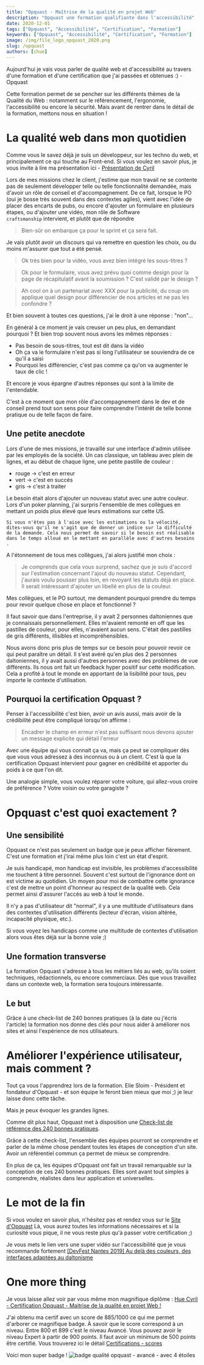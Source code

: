 ```yaml
---
title: "Opquast - Maîtrise de la qualité en projet Web"
description: "Opquast une formation qualifiante dans l'accessibilité"
date: 2020-12-01
tags: ["Opquast", "Accessibilité", "Certification", "Formation"]
keywords: ["Opquast", "Accessibilité", "Certification", "Formation"]
image: /img/file_logo_opquast_2020.png
slug: /opquast
authors: [chue]
---
```


Aujourd'hui je vais vous parler de qualité web et d'accessibilité au travers d'une formation et d'une certification que j'ai passées et obtenues :) - Opquast

Cette formation permet de se pencher sur les différents thèmes de la Qualité du Web : notamment sur le référencement, l'ergonomie, l'accessibilité ou encore la sécurité. Mais avant de rentrer dans le détail de la formation, mettons nous en situation !

# La qualité web dans mon quotidien

Comme vous le savez déjà je suis un développeur, sur les techno du web, et principalement ce qui touche au Front-end. Si vous voulez en savoir plus, je vous invite à lire ma présentation ici - [Présentation de Cyril](/blog/presentation)

<!--truncate-->

Lors de mes missions chez le client, j'estime que mon travail ne se contente pas de seulement développer telle ou telle fonctionnalité demandée, mais d'avoir un rôle de conseil et d'accompagnement.
De ce fait, lorsque le PO (oui je bosse très souvent dans des contextes agiles), vient avec l'idée de placer des encarts de pubs, ou encore d'ajouter un formulaire en plusieurs étapes, ou d'ajouter une vidéo, mon rôle de Software `craftsmanship` intervient, et plutôt que de répondre

> Bien-sûr on embarque ça pour le sprint et ça sera fait.

Je vais plutôt avoir un discours qui va remettre en question les choix, ou du moins m'assurer que tout a été pensé.

> Ok très bien pour la vidéo, vous avez bien intégré les sous-titres ?

> Ok pour le formulaire, vous avez prévu quoi comme design pour la page de récapitulatif avant la soumission ? C'est validé par le design ?

> Ah cool on à un partenariat avec XXX pour la publicité, du coup on applique quel design pour différencier de nos articles et ne pas les confondre ?

Et bien souvent à toutes ces questions, j'ai le droit à une réponse : "non"...

En général à ce moment je vais creuser un peu plus, en demandant pourquoi ? Et bien trop souvent nous avons les mêmes réponses :

- Pas besoin de sous-titres, tout est dit dans la vidéo
- Oh ça va le formulaire n'est pas si long l'utilisateur se souviendra de ce qu'il a saisi
- Pourquoi les différencier, c'est pas comme ça qu'on va augmenter le taux de clic !

Et encore je vous épargne d'autres réponses qui sont à la limite de l'entendable.

C'est à ce moment que mon rôle d'accompagnement dans le dev et de conseil prend tout son sens pour faire comprendre l'intérêt de telle bonne pratique ou de telle façon de faire.

## Une petite anecdote

Lors d'une de mes missions, je travaillé sur une interface d'admin utilisée par les employés de la société.
Un cas classique, un tableau avec plein de lignes, et au début de chaque ligne, une petite pastille de couleur :

- rouge -> c'est en erreur
- vert -> c'est en succés
- gris -> c'est à traiter

Le besoin était alors d'ajouter un nouveau statut avec une autre couleur. Lors d'un poker planning, j'ai surpris l'ensemble de mes collègues en mettant un poids plus élevé que leurs estimations sur cette US.

`Si vous n'êtes pas à l'aise avec les estimations ou la vélocité, dites-vous qu'il ne s'agit que de donner un indice sur la difficulté de la demande. Cela nous permet de savoir si le besoin est réalisable dans le temps alloué en le mettant en parallèle avec d'autres besoins .`

A l'étonnement de tous mes collègues, j'ai alors justifié mon choix :

> Je comprends que cela vous surprend, sachez que je suis d'accord sur l'estimation concernant l'ajout du nouveau statut. Cependant, j'aurais voulu pousser plus loin, en revoyant les statuts déjà en place. Il serait intéressant d'ajouter un libellé en plus de la couleur.

Mes collègues, et le PO surtout, me demandent pourquoi prendre du temps pour revoir quelque chose en place et fonctionnel ?

Il faut savoir que dans l'entreprise, il y avait 2 personnes daltoniennes que je connaissais personnellement. Elles m'avaient remonté en off que les pastilles de couleur, pour elles, n'avaient aucun sens. C'était des pastilles de gris différents, illisibles et incompréhensibles.

Nous avons donc pris plus de temps sur ce besoin pour pouvoir revoir ce qui peut paraître un détail. Il s'est avéré qu'en plus des 2 personnes daltoniennes, il y avait aussi d'autres personnes avec des problèmes de vue différents. Ils nous ont fait un feedback hyper positif sur cette modification.
Cela a profité à tout le monde en apportant de la lisibilité pour tous, peu importe le contexte d'utilisation.

## Pourquoi la certification Opquast ?

Penser à l'accessibilité c'est bien, avoir un avis aussi, mais avoir de la crédibilité peut être compliqué lorsqu'on affirme :

> Encadrer le champ en erreur n'est pas suffisant nous devons ajouter un message explicite qui détail l'erreur

Avec une équipe qui vous connait ça va, mais ça peut se compliquer dès que vous vous adressez à des inconnus ou à un client. C'est là que la certification Opquast intervient pour gagner en crédibilité et apporter du poids à ce que l'on dit.

Une analogie simple, vous voulez réparer votre voiture, qui allez-vous croire de préférence ? Votre voisin ou votre garagiste ?

# Opquast c'est quoi exactement ?

## Une sensibilité

Opquast ce n'est pas seulement un badge que je peux afficher fièrement. C'est une formation et j'irai même plus loin c'est un état d'esprit.

Je suis handicapé, mon handicap est invisible, les problèmes d'accessibilité me touchent à titre personnel. Souvent c'est surtout de l'ignorance dont on est victime au quotidien. Un moyen pour moi de combattre cette ignorance c'est de mettre un point d'honneur au respect de la qualité web. Cela permet ainsi d'assurer l'accès au web à tout le monde.

Il n'y a pas d'utilisateur dit "normal", il y a une multitude d'utilisateurs dans des contextes d'utilisation différents (lecteur d'écran, vision altérée, incapacité physique, etc.).

Si vous voyez les handicaps comme une multitude de contextes d'utilisation alors vous êtes déjà sur la bonne voie ;)

## Une formation transverse

La formation Opquast s'adresse à tous les métiers liés au web, qu'ils soient techniques, rédactionnels, ou encore commerciaux. Dès que vous travaillez dans un contexte web, la formation sera toujours intéressante.

## Le but

Grâce à une check-list de 240 bonnes pratiques (à la date ou j'écris l'article) la formation nos donne des clés pour nous aider à améliorer nos sites et ainsi l'expérience de nos utilisateurs.

# Améliorer l'expérience utilisateur, mais comment ?

Tout ça vous l'apprendrez lors de la formation. Elie Sloim - Président et fondateur d'Opquast - et son équipe le feront bien mieux que moi ;) je leur laisse donc cette tâche.

Mais je peux évoquer les grandes lignes.

Comme dit plus haut, Opquast met à disposition une [Check-list de référence des 240 bonnes pratiques](https://checklists.opquast.com/fr/).

Grâce à cette check-list, l'ensemble des équipes pourront se comprendre et parler de la même chose pendant toutes les étapes de conception d'un site.
Avoir un référentiel commun ça permet de mieux se comprendre.

En plus de ça, les équipes d'Opquast ont fait un travail remarquable sur la conception de ces 240 bonnes pratiques. Elles sont avant tout simples à comprendre, réalistes dans leur application et universelles.

# Le mot de la fin

Si vous voulez en savoir plus, n'hésitez pas et rendez vous sur le [Site d'Opquast](https://www.opquast.com/) Là, vous aurez toutes les informations nécessaires et si la curiosité vous pique, il ne vous reste plus qu'à passer votre certification ;)

Je vous mets le lien vers une super vidéo sur l'accessibilité que je vous recommande fortement [[DevFest Nantes 2019] Au delà des couleurs, des interfaces adaptées au daltonisme](https://www.youtube.com/watch?v=29EpQDs0Td8&feature=youtu.be&ab_channel=GDGFrance)

# One more thing

Je vous laisse allez voir par vous même mon magnifique diplôme : [Hue Cyril - Certification Opquast - Maitrise de la qualité en projet Web !](https://directory.opquast.com/fr/certificat/4FOAI3/)

J'ai obtenu ma certif avec un score de 885/1000 ce qui me permet d'arborer ce magnifique badge.
À savoir que le score correspond à un niveau. Entre 800 et 899 c'est le niveau Avancé. Vous pouvez avoir le niveau Expert à partir de 900 points. Il faut avoir un minimum de 500 points être certifié. Vous trouverez ici le détail [Certifications - scores](https://www.opquast.com/certification/scores/)

Voici mon super badge !
![badge qualité opquast - avancé - avec 4 étoiles](/img/badge_qualite.png)
